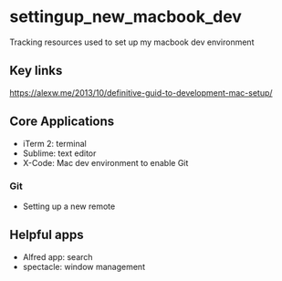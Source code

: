 # settingup_new_macbook_dev
Tracking resources used to set up my macbook dev environment

## Key links
https://alexw.me/2013/10/definitive-guid-to-development-mac-setup/

## Core Applications
- iTerm 2: terminal
- Sublime: text editor
- X-Code: Mac dev environment to enable Git

### Git
- Setting up a new remote

## Helpful apps
- Alfred app: search
- spectacle: window management
